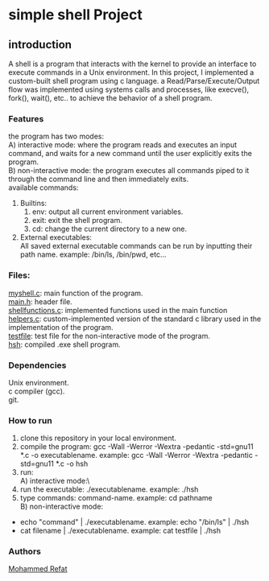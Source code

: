 # simple shell Project 
## introduction
A shell is a program that interacts with the kernel to provide an interface to execute commands in a Unix environment. 
In this project, I implemented a custom-built shell program using c language.  a Read/Parse/Execute/Output flow was implemented using systems calls and processes, like execve(), fork(), wait(), etc.. to achieve the behavior of a shell program.
### Features
the program has two modes:\
A) interactive mode: where the program reads and executes an input command, and waits for a new command until the user explicitly exits the program.\
B) non-interactive mode: the program executes all commands piped to it through the command line and then immediately exits.\
available commands:
1) Builtins:
   1) env: output all current environment variables.
   2) exit: exit the shell program.
   3) cd: change the current directory to a new one.
2) External executables:\
 All saved external executable commands can be run by inputting their path name. example: /bin/ls, /bin/pwd, etc...
### Files:
[myshell.c](https://github.com/Mohammed-Refat-0/Projects/blob/master/simple_shell/myshell.c): main function of the program.\
[main.h](https://github.com/Mohammed-Refat-0/Projects/blob/master/simple_shell/main.h): header file.\
[shellfunctions.c](https://github.com/Mohammed-Refat-0/Projects/blob/master/simple_shell/shellfunctions.c): implemented functions used in the main function\
[helpers.c](https://github.com/Mohammed-Refat-0/Projects/blob/master/simple_shell/helpers.c): custom-implemented version of the standard c library used in the implementation of the program.\
[testfile](https://github.com/Mohammed-Refat-0/Projects/blob/master/simple_shell/testfile): test file for the non-interactive mode of the program.\
[hsh](https://github.com/Mohammed-Refat-0/Projects/blob/master/simple_shell/hsh): compiled .exe shell program.
### Dependencies
Unix environment.\
c compiler (gcc).\
git.
### How to run
1) clone this repository in your local environment.
2) compile the program: gcc -Wall -Werror -Wextra -pedantic -std=gnu11 *.c -o executablename. example: gcc -Wall -Werror -Wextra -pedantic -std=gnu11 *.c -o hsh
3) run:\
A) interactive mode:\
 1) run the executable: ./executablename. example: ./hsh
 2) type commands: command-name. example: cd pathname\
B) non-interactive mode:
- echo "command" | ./executablename. example: echo "/bin/ls" | ./hsh
- cat filename | ./executablename. example: cat testfile | ./hsh
### Authors
[Mohammed Refat](https://github.com/Mohammed-Refat-0)
